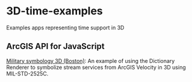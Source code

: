 # 3D-time-examples
 Examples apps representing time support in 3D

## ArcGIS API for JavaScript

[Military symbology 3D (Boston)](https://gvanmaren.github.io/3D-time-examples/js-api-demos/Boston_time_military/index.html): An example of using the Dictionary Renderer to symbolize stream services from ArcGIS Velocity in 3D using MIL-STD-2525C.  
